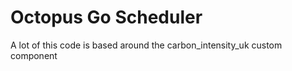 # Octopus Go Scheduler

A lot of this code is based around the carbon_intensity_uk custom component

